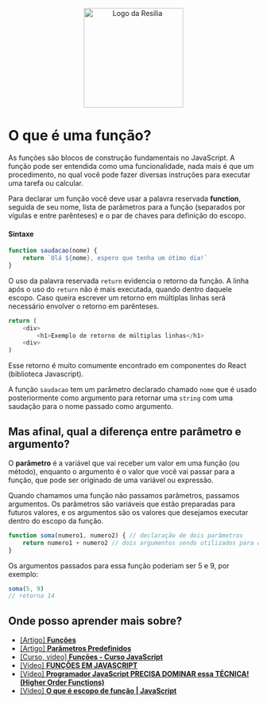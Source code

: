 <!-- VARIAVEIS -->
[funcoes-mdn]: https://developer.mozilla.org/pt-BR/docs/Web/JavaScript/Guide/Functions
[parametros-pre-definidos-mdn]: https://developer.mozilla.org/pt-BR/docs/Web/JavaScript/Reference/Functions/Default_parameters
[funcoes-guanabara-yt]: https://www.youtube.com/watch?v=mc3TKp2XzhI&ab_channel=CursoemV%C3%ADdeo
[funcoes-programador-br-yt]: https://www.youtube.com/watch?v=zNimSYkrs6w&ab_channel=ProgramadorBR
[higher-orders-functions-cod3r-yt]: https://www.youtube.com/watch?v=cGrTcnorZgs&ab_channel=Cod3rCursos
[escopo-funcao-yt]: https://www.youtube.com/watch?v=FqkSOhIuDNU&ab_channel=RogerMelo
<!-- FIM DAS VARIAVEIS -->

<p align="center">
    <img src="./assets/images/resilia_logo.png" alt="Logo da Resilia" width="200px">
</p>

# O que é uma função?
As funções são blocos de construção fundamentais no JavaScript. A função pode ser entendida como uma funcionalidade, nada mais é que um procedimento, no qual você pode fazer diversas instruções para executar uma tarefa ou calcular.

Para declarar um função você deve usar a palavra reservada **function**, seguida de seu nome, lista de parâmetros para a função (separados por vígulas e entre parênteses) e o par de chaves para definição do escopo.

#### Sintaxe
```javascript
function saudacao(nome) {
    return `Olá ${nome}, espero que tenha um ótimo dia!`
}
```

O uso da palavra reservada `return` evidencia o retorno da função. A linha após o uso do `return` não é mais executada, quando dentro daquele escopo. Caso queira escrever um retorno em múltiplas linhas será necessário envolver o retorno em parênteses.

```javascript
return (
    <div>
        <h1>Exemplo de retorno de múltiplas linhas</h1>
    <div>
)
```
Esse retorno é muito comumente encontrado em componentes do React (biblioteca Javascript).

A função `saudacao` tem um parâmetro declarado chamado `nome` que é usado posteriormente como argumento para retornar uma `string` com uma saudação para o nome passado como argumento.

## Mas afinal, qual a diferença entre parâmetro e argumento?
O **parâmetro** é a variável que vai receber um valor em uma função (ou método), enquanto o argumento é o valor que você vai passar para a função, que pode ser originado de uma variável ou expressão.

Quando chamamos uma função não passamos parâmetros, passamos argumentos. Os parâmetros são variáveis que estão preparadas para futuros valores, e os argumentos são os valores que desejamos executar dentro do escopo da função.

```javascript
function soma(numero1, numero2) { // declaração de dois parâmetros
    return numero1 + numero2 // dois argumentos sendo utilizados para o retorno da função
}
```

Os argumentos passados para essa função poderiam ser 5 e 9, por exemplo:
```javascript
soma(5, 9)
// retorna 14
```

## Onde posso aprender mais sobre?
- [[Artigo] **Funções**][funcoes-mdn]
- [[Artigo] **Parâmetros Predefinidos**][parametros-pre-definidos-mdn]
- [[Curso, vídeo] **Funções - Curso JavaScript**][funcoes-guanabara-yt]
- [[Vídeo] **FUNÇÕES EM JAVASCRIPT**][funcoes-programador-br-yt]
- [[Vídeo] **Programador JavaScript PRECISA DOMINAR essa TÉCNICA! (Higher Order Functions)**][higher-orders-functions-cod3r-yt]
- [[Vídeo] **O que é escopo de função | JavaScript**][escopo-funcao-yt]